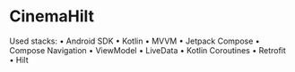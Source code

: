 # CinemaHilt
Used stacks: • Android SDK • Kotlin • MVVM • Jetpack Compose • Compose Navigation • ViewModel • LiveData • Kotlin Coroutines • Retrofit • Hilt
